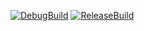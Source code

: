 [![DebugBuild](https://github.com/kamataiori/GE3/actions/workflows/DebugBulid.yml/badge.svg)](https://github.com/kamataiori/GE3/actions/workflows/DebugBulid.yml)
[![ReleaseBuild](https://github.com/kamataiori/GE3/actions/workflows/ReleaseBuild.yml/badge.svg)](https://github.com/kamataiori/GE3/actions/workflows/ReleaseBuild.yml)

